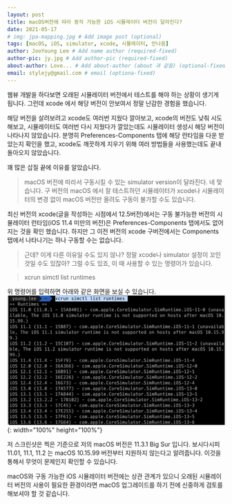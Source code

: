```yaml
---
layout: post
title: macOS버전에 따라 동작 가능한 iOS 시뮬레이터 버전이 달라진다?
date: 2021-05-17
# img: jpa-mapping.jpg # Add image post (optional)
tags: [macOS, iOS, simulator, xcode, 시뮬레이터, 안나옴]
author: JooYoung Lee # Add name author (required-fixed)
author-pic: jy.jpg # Add author-pic (required-fixed)
about-author: Love... # Add about-author (about 과 같음) (optional-fixed)
email: stylejy@gmail.com # email (optiona-fixed)
---
```


웹뷰 개발을 하다보면 오래된 시뮬레이터 버전에서 테스트를 해야 하는 상황이 생기게 됩니다. 그런데 xcode 에서 해당 버전이 안보여서 정말 난감한 경험을 했습니다.

해당 버전을 살려보려고 xcode도 여러번 지웠다 깔아보고, xcode의 버전도 낮춰 시도 해보고, 시뮬레이터도 여러번 다시 지웠다가 깔았는데도 시뮬레이터 생성시 해당 버전이 나타나지 않았습니다. 분명히 Preferences-Components 탭에 해당 런타임을 다운 받았는지 확인을 했고, xcode도 깨끗하게 지우기 위해 여러 방법들을 사용했는데도 끝내 돌아오지 않았습니다.

꽤 많은 삽질 끝에 이유를 알았습니다.
> macOS 버전에 따라서 구동시킬 수 있는 simulator version이 달라진다.
네 맞습니다. 구 버전의 macOS 에서 잘 테스트하던 시뮬레이터가 xcode나 시뮬레이터의 변경 없이 macOS 버전만 올려도 구동이 불가할 수도 있습니다.

최신 버전의 xcode(글을 작성하는 시점에서 12.5버전)에서는 구동 불가능한 버전의 시뮬레이터 런타임(iOS 11.4 미만의 버전)은 Preferences-Components 탭에서도 없어지는 것을 확인 했습니다. 하지만 그 이전 버전의 xcode 구버전에서는 Components 탭에서 나타나기는 하나 구동할 수는 없습니다.

>근데? 이게 다른 이유일 수도 있지 않나? 정말 xcode나 simulator 설정이 꼬인 것일 수도 있잖아?
그럴 수도 있죠, 이 때 사용할 수 있는 명령어가 있습니다.

> xcrun simctl list runtimes

위 명령어를 입력하면 아래와 같은 화면을 보실 수 있습니다.
![Screenshot](/./assets/img/2021-05-17-list-runtimes.png){: width="100%" height="100%"}

저 스크린샷은 찍은 기준으로 저의 macOS 버전은 11.3.1 Big Sur 입니다. 보시다시피 11.01, 11.1, 11.2 는 macOS 10.15.99 버전부터 지원하지 않는다고 알려줍니다. 이것을 통해서 무엇이 문제인지 확인할 수 있습니다.

macOS와 구동 가능한 iOS 시뮬레이터 버전에는 상관 관계가 있으니 오래된 시뮬레이터 버전의 사용이 필요한 환경이라면 macOS 업그레이드를 하기 전에 신중하게 검토를 해보셔야 할 것 같습니다.